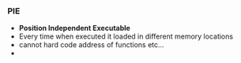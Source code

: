 ### PIE
- **Position Independent Executable**
- Every time when executed it loaded in different memory locations
- cannot hard code address of functions etc...
- 
